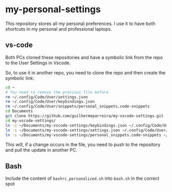 # my-personal-settings


This repository stores all my personal preferences. I use it to have both shortcuts in my personal and professional laptops.

## vs-code

Both PCs cloned these repositories and have a symbolic link from the repo to the User Settings in Vscode.

So, to use it in another repo, you need to clone the repo and then create the symbolic link:

```bash
cd ~
# You need to remove the previous file before
rm ~/.config/Code/User/settings.json
rm ~/.config/Code/User/keybindings.json
rm ~/.config/Code/User/snippets/personal_snippets.code-snippets
cd Documents
git clone https://github.com/guilhermeparreira/my-vscode-settings.git
cd my-vscode-settings/
ln -s ~/Documents/my-vscode-settings/keybindings.json ~/.config/Code/User/keybindings.json
ln -s ~/Documents/my-vscode-settings/settings.json ~/.config/Code/User/settings.json
ln -s ~/Documents/my-vscode-settings/personal_snippets.code-snippets ~/.config/Code/User/snippets/personal_snippets.code-snippets
```

This will, if a change occurs in the file, you need to push to the repository and pull the update in another PC.

## Bash

Include the content of `bashrc_personalized.sh` into `bash.sh` in the correct spot